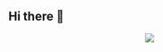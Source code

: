## Hi there 👋
<p align="center">
  <a href="https://skillicons.dev">
    <img src="https://skillicons.dev/icons?i=github,git,js,jquery,arduino,autocad,bootstrap,cpp,cs,cloudflare,css,html,htmx,dotnet,express,vscode,visualstudio,vercel,tailwind,react,r,nodejs,nextjs,mysql,&perline=7" />
  </a>
</p>
<!--
**zahrabytes/zahrabytes** is a ✨ _special_ ✨ repository because its `README.md` (this file) appears on your GitHub profile.

Here are some ideas to get you started:

- 🔭 I’m currently working on ...
- 🌱 I’m currently learning ...
- 👯 I’m looking to collaborate on ...
- 🤔 I’m looking for help with ...
- 💬 Ask me about ...
- 📫 How to reach me: ...
- 😄 Pronouns: ...
- ⚡ Fun fact: ...
-->
